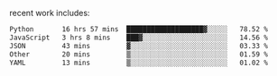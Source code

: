 
<!--<img width="1415" height="100" alt="blu" src="https://github.com/rdsilva01/rdsilva01/assets/101207588/deb060e5-d035-4f09-b511-e3f50605b207">-->

<!-- \> Enthusiastic about developing and building solutions <br>
\> Computer Science and Engineering @ UBI -->

<!-- <a href="https://www.rodrigosilva.live/">personal website</a> 🏁 -->

<!-- ![](https://komarev.com/ghpvc/?username=rdsilva01) -->

recent work includes:
<!--START_SECTION:waka-->

```txt
Python       16 hrs 57 mins  ███████████████████▓░░░░░   78.52 %
JavaScript   3 hrs 8 mins    ███▓░░░░░░░░░░░░░░░░░░░░░   14.56 %
JSON         43 mins         ▓░░░░░░░░░░░░░░░░░░░░░░░░   03.33 %
Other        20 mins         ▒░░░░░░░░░░░░░░░░░░░░░░░░   01.59 %
YAML         13 mins         ▒░░░░░░░░░░░░░░░░░░░░░░░░   01.02 %
```

<!--END_SECTION:waka-->

